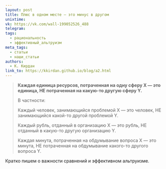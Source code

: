 ```yaml
---
layout: post
title: Плюс в одном месте — это минус в другом
unixtime: 
vk: https://vk.com/wall-199052526_488
telegram: 
tags:
  - рациональность
  - эффективный_альтруизм
meta_tags:
  - статьи
  - наши_статьи
authors:
  - К. Кирдан
link_to: https://kkirdan.github.io/blog/a2.html
---
```

>**Каждая единица ресурсов, потраченная на одну сферу X — это единица, НЕ потраченная на какую-то другую сферу Y.**
>
>В частности:
>
>Каждый человек, занимающийся проблемой X — это человек, НЕ занимающийся какой-то другой проблемой Y.
>
>Каждый рубль, отданный в организацию X — это рубль, НЕ отданный в какую-то другую организацию Y.
>
>Каждая минута, потраченная на обдумывание вопроса X — это минута, НЕ потраченная на обдумывание какого-то другого вопроса Y.

Кратко пишем о важности сравнений и эффективном альтруизме.